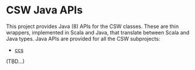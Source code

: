 CSW Java APIs
=============

This project provides Java (8) APIs for the CSW classes.
These are thin wrappers, implemented in Scala and Java, that translate between
Scala and Java types. Java APIs are provided for all the CSW subprojects:

* [ccs](README.ccs.md)

(TBD...)


